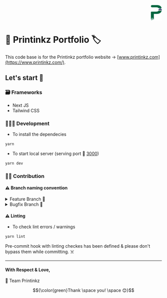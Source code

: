<div align='right'>
  <img src='/assets/svgs/printinkz.svg' alt='Printinkz Logo' width='7%' />
</div>

# 🚀 Printinkz Portfolio 🏷️

This code base is for the Printinkz portfolio website → [www.printinkz.com](https://www.printinkz.com/).

## Let's start 🎇

### 🗃️ Frameworks

- Next JS
- Tailwind CSS

### 👨🏻‍💻 Development

- To install the dependecies

```bash
yarn
```

- To start local server (serving port 🔗 [3000](http://localhost:3000))

```bash
yarn dev
```

### 🤝🏼 Contribution

#### ⚠️ Branch naming convention

<details>
<summary>Feature Branch 📂</summary>

Feature branch should start with "feature/\*\*", i.e.,

```
feature/animations
```

</details>

<details>
<summary>Bugfix Branch 📂</summary>

Feature branch should start with "bugfix/\*\*", i.e.,

```
bugfix/loader
```

</details>

#### ⚠️ Linting

- To check lint errors / warnings

```bash
yarn lint
```

Pre-commit hook with linting checkes has been defined & please don't bypass them while committing. ☠️

---

#### With Respect & Love,

💚 Team Printinkz

$${\color{green}Thank \space you! \space 😊}$$
